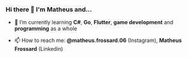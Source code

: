 ### Hi there 👋 I'm Matheus and...

- 🌱 I’m currently learning **C#**, **Go**, **Flutter**, **game development** and **programming** as a whole

- 📫 How to reach me: **@matheus.frossard.06** (Instagram), **Matheus Frossard** (Linkedin)
